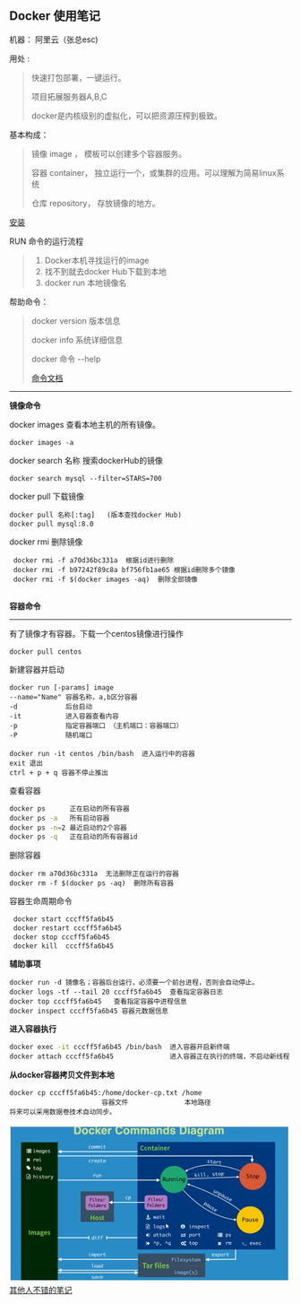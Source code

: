 ## Docker 使用笔记

机器： 阿里云（张总esc)

用处  :

> 快速打包部署，一键运行。
>
> 项目拓展服务器A,B,C
>
> docker是内核级别的虚拟化，可以把资源压榨到极致。

基本构成：

> 镜像 image ， 模板可以创建多个容器服务。
>
> 容器 container， 独立运行一个，或集群的应用。可以理解为简易linux系统
>
> 仓库 repository， 存放镜像的地方。

[安装](https://docs.docker.com/engine/install/centos/#install-docker-engine)

RUN 命令的运行流程

> 1. Docker本机寻找运行的image
> 2. 找不到就去docker Hub下载到本地
> 3. docker run 本地镜像名

帮助命令：

> docker version  版本信息
>
> docker info   系统详细信息
>
> docker 命令 --help
>
> [命令文档](https://docs.docker.com/engine/reference/commandline/images/)

<hr/>

**镜像命令**

docker images 查看本地主机的所有镜像。

```shell
docker images -a
```

docker search 名称 搜索dockerHub的镜像

```shell
docker search mysql --filter=STARS=700
```

docker pull 下载镜像

```she
docker pull 名称[:tag]   (版本查找docker Hub)
docker pull mysql:8.0
```

docker rmi 删除镜像

```she
 docker rmi -f a70d36bc331a  根据id进行删除
 docker rmi -f b97242f89c8a bf756fb1ae65 根据id删除多个镜像
 docker rmi -f $(docker images -aq)  删除全部镜像
 
```

**容器命令**

<hr/>

有了镜像才有容器。下载一个centos镜像进行操作

```she
docker pull centos
```

新建容器并启动

```
docker run [-params] image
--name="Name" 容器名称，a,b区分容器
-d            后台启动
-it           进入容器查看内容
-p            指定容器端口 （主机端口：容器端口）         
-P            随机端口

docker run -it centos /bin/bash  进入运行中的容器
exit 退出
ctrl + p + q 容器不停止推出
```

查看容器

```sh
docker ps      正在启动的所有容器
docker ps -a   所有启动容器
docker ps -n=2 最近启动的2个容器
docker ps -q   正在启动的所有容器id
```

删除容器

```shell
docker rm a70d36bc331a  无法删除正在运行的容器
docker rm -f $(docker ps -aq)  删除所有容器
```

容器生命周期命令

```shell
 docker start cccff5fa6b45
 docker restart cccff5fa6b45
 docker stop cccff5fa6b45
 docker kill  cccff5fa6b45
```

**辅助事项**

```she
docker run -d 镜像名；容器后台运行，必须要一个前台进程，否则会自动停止。
docker logs -tf --tail 20 cccff5fa6b45  查看指定容器日志
docker top cccff5fa6b45   查看指定容器中进程信息
docker inspect cccff5fa6b45 容器元数据信息
```

**进入容器执行**

```sh
docker exec -it cccff5fa6b45 /bin/bash  进入容器开启新终端
docker attach cccff5fa6b45              进入容器正在执行的终端，不启动新线程

```

**从docker容器拷贝文件到本地**

```she
docker cp cccff5fa6b45:/home/docker-cp.txt /home
                       容器文件              本地路径
将来可以采用数据卷技术自动同步。
```

![指令图](../pics/docker-instruct.png)
[其他人不错的笔记](https://www.cnblogs.com/Mrchengs/category/1396094.html)